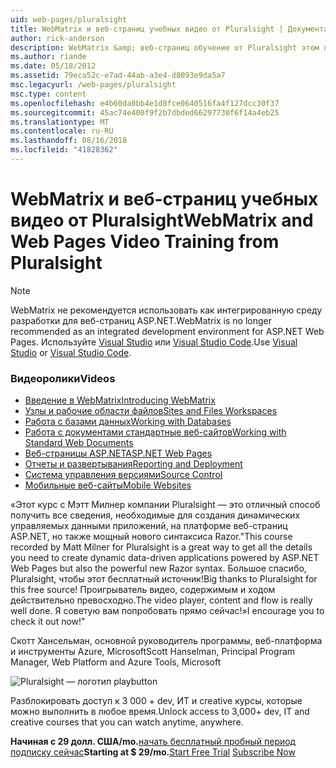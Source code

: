 ```yaml
---
uid: web-pages/pluralsight
title: WebMatrix и веб-страниц учебных видео от Pluralsight | Документация Майкрософт
author: rick-anderson
description: WebMatrix &amp; веб-страниц обучение от Pluralsight этом подробном курсе вы получите приступить к работе с WebMatrix и ASP.NET Web Pages. Он охватывает everythi...
ms.author: riande
ms.date: 05/18/2012
ms.assetid: 79eca52c-e7ad-44ab-a3e4-d8093e9da5a7
msc.legacyurl: /web-pages/pluralsight
msc.type: content
ms.openlocfilehash: e4b60da0bb4e1d8fce0640516fa4f127dcc30f37
ms.sourcegitcommit: 45ac74e400f9f2b7dbded66297730f6f14a4eb25
ms.translationtype: MT
ms.contentlocale: ru-RU
ms.lasthandoff: 08/16/2018
ms.locfileid: "41828362"
---
```

<a name="webmatrix-and-web-pages-video-training-from-pluralsight"></a><span data-ttu-id="4a379-104">WebMatrix и веб-страниц учебных видео от Pluralsight</span><span class="sxs-lookup"><span data-stu-id="4a379-104">WebMatrix and Web Pages Video Training from Pluralsight</span></span>
====================

> [!NOTE] 
> <span data-ttu-id="4a379-105">WebMatrix не рекомендуется использовать как интегрированную среду разработки для веб-страниц ASP.NET.</span><span class="sxs-lookup"><span data-stu-id="4a379-105">WebMatrix is no longer recommended as an integrated development environment for ASP.NET Web Pages.</span></span> <span data-ttu-id="4a379-106">Используйте [Visual Studio](xref:aspnet/web-pages/overview/getting-started/program-asp-net-web-pages-in-visual-studio) или [Visual Studio Code](https://code.visualstudio.com/).</span><span class="sxs-lookup"><span data-stu-id="4a379-106">Use [Visual Studio](xref:aspnet/web-pages/overview/getting-started/program-asp-net-web-pages-in-visual-studio) or [Visual Studio Code](https://code.visualstudio.com/).</span></span>

### <a name="videos"></a><span data-ttu-id="4a379-107">Видеоролики</span><span class="sxs-lookup"><span data-stu-id="4a379-107">Videos</span></span>

- [<span data-ttu-id="4a379-108">Введение в WebMatrix</span><span class="sxs-lookup"><span data-stu-id="4a379-108">Introducing WebMatrix</span></span>](https://pluralsight.com/training/Player?author=matt-milner&name=webmatrix-introduction-m1&mode=live&clip=0&course=webmatrix-introduction)
- [<span data-ttu-id="4a379-109">Узлы и рабочие области файлов</span><span class="sxs-lookup"><span data-stu-id="4a379-109">Sites and Files Workspaces</span></span>](https://pluralsight.com/training/Player?author=matt-milner&name=webmatrix-introduction-m2&mode=live&clip=0&course=webmatrix-introduction)
- [<span data-ttu-id="4a379-110">Работа с базами данных</span><span class="sxs-lookup"><span data-stu-id="4a379-110">Working with Databases</span></span>](https://pluralsight.com/training/Player?author=matt-milner&name=webmatrix-introduction-m3&mode=live&clip=0&course=webmatrix-introduction)
- [<span data-ttu-id="4a379-111">Работа с документами стандартные веб-сайтов</span><span class="sxs-lookup"><span data-stu-id="4a379-111">Working with Standard Web Documents</span></span>](https://pluralsight.com/training/Player?author=matt-milner&name=webmatrix-introduction-m4&mode=live&clip=0&course=webmatrix-introduction)
- [<span data-ttu-id="4a379-112">Веб-страницы ASP.NET</span><span class="sxs-lookup"><span data-stu-id="4a379-112">ASP.NET Web Pages</span></span>](https://pluralsight.com/training/Player?author=matt-milner&name=webmatrix-introduction-m5&mode=live&clip=0&course=webmatrix-introduction)
- [<span data-ttu-id="4a379-113">Отчеты и развертывания</span><span class="sxs-lookup"><span data-stu-id="4a379-113">Reporting and Deployment</span></span>](https://pluralsight.com/training/Player?author=matt-milner&name=webmatrix-introduction-m8&mode=live&clip=0&course=webmatrix-introduction)
- [<span data-ttu-id="4a379-114">Система управления версиями</span><span class="sxs-lookup"><span data-stu-id="4a379-114">Source Control</span></span>](https://pluralsight.com/training/Player?author=matt-milner&name=webmatrix-introduction-m9&mode=live&clip=0&course=webmatrix-introduction)
- [<span data-ttu-id="4a379-115">Мобильные веб-сайты</span><span class="sxs-lookup"><span data-stu-id="4a379-115">Mobile Websites</span></span>](https://pluralsight.com/training/Player?author=matt-milner&name=webmatrix-introduction-m10&mode=live&clip=0&course=webmatrix-introduction)


<span data-ttu-id="4a379-116">«Этот курс с Мэтт Милнер компании Pluralsight — это отличный способ получить все сведения, необходимые для создания динамических управляемых данными приложений, на платформе веб-страниц ASP.NET, но также мощный нового синтаксиса Razor.</span><span class="sxs-lookup"><span data-stu-id="4a379-116">"This course recorded by Matt Milner for Pluralsight is a great way to get all the details you need to create dynamic data-driven applications powered by ASP.NET Web Pages but also the powerful new Razor syntax.</span></span> <span data-ttu-id="4a379-117">Большое спасибо, Pluralsight, чтобы этот бесплатный источник!</span><span class="sxs-lookup"><span data-stu-id="4a379-117">Big thanks to Pluralsight for this free source!</span></span> <span data-ttu-id="4a379-118">Проигрыватель видео, содержимым и ходом действительно превосходно.</span><span class="sxs-lookup"><span data-stu-id="4a379-118">The video player, content and flow is really well done.</span></span> <span data-ttu-id="4a379-119">Я советую вам попробовать прямо сейчас!»</span><span class="sxs-lookup"><span data-stu-id="4a379-119">I encourage you to check it out now!"</span></span>

<span data-ttu-id="4a379-120">Скотт Хансельман, основной руководитель программы, веб-платформа и инструменты Azure, Microsoft</span><span class="sxs-lookup"><span data-stu-id="4a379-120">Scott Hanselman, Principal Program Manager, Web Platform and Azure Tools, Microsoft</span></span>


![Pluralsight — логотип playbutton](pluralsight/_static/image1.png)

<span data-ttu-id="4a379-122">Разблокировать доступ к 3 000 + dev, ИТ и creative курсы, которые можно выполнить в любое время.</span><span class="sxs-lookup"><span data-stu-id="4a379-122">Unlock access to 3,000+ dev, IT and creative courses that you can watch anytime, anywhere.</span></span>

<span data-ttu-id="4a379-123">**Начиная с 29 долл. США/mo.**[начать бесплатный пробный период](https://pluralsight.com/microsoft/olt/subscribe/SubscriptionRedirector.aspx?freetrial=true&amp;utm_source=microsoft&amp;utm_medium=sponsored-page&amp;utm_content=webmatrix&amp;utm_campaign=microsoft-sponsored-course) [подписку сейчас](https://pluralsight.com/microsoft/OLT/subscriptions.aspx?utm_source=microsoft&amp;utm_medium=sponsored-page&amp;utm_content=webmatrix&amp;utm_campaign=microsoft-sponsored-course)</span><span class="sxs-lookup"><span data-stu-id="4a379-123">**Starting at $ 29/mo.**[Start Free Trial](https://pluralsight.com/microsoft/olt/subscribe/SubscriptionRedirector.aspx?freetrial=true&amp;utm_source=microsoft&amp;utm_medium=sponsored-page&amp;utm_content=webmatrix&amp;utm_campaign=microsoft-sponsored-course) [Subscribe Now](https://pluralsight.com/microsoft/OLT/subscriptions.aspx?utm_source=microsoft&amp;utm_medium=sponsored-page&amp;utm_content=webmatrix&amp;utm_campaign=microsoft-sponsored-course)</span></span>
